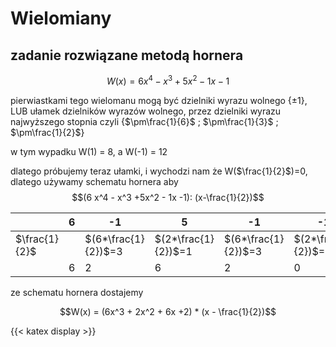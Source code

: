 # Wielomiany
## zadanie rozwiązane metodą hornera

$$  W(x) = 6 x^4 - x^3 +5x^2 - 1x -1$$

pierwiastkami tego wielomanu mogą być dzielniki wyrazu wolnego {$\pm1$}, LUB ułamek dzielników wyrazów wolnego, przez dzielniki wyrazu najwyższego stopnia czyli {$\pm\frac{1}{6}$ ; $\pm\frac{1}{3}$ ; $\pm\frac{1}{2}$}

w tym wypadku W(1) = 8, a W(-1) = 12

dlatego próbujemy teraz ułamki, i wychodzi nam że W($\frac{1}{2}$)=0, dlatego używamy schematu hornera aby $$(6 x^4 - x^3 +5x^2 - 1x -1): (x-\frac{1}{2})$$ 

|   |6  |-1 |5  |-1 |-1 |
|---|---|---|---|---|---|
|$\frac{1}{2}$||$(6*\frac{1}{2})$=3|$(2*\frac{1}{2})$=1|$(6*\frac{1}{2})$=3|$(2*\frac{1}{2})$=1|
|             |6|2|6|2|0|

ze schematu hornera dostajemy

$$W(x) = (6x^3 + 2x^2 + 6x +2) * (x - \frac{1}{2})$$

{{< katex display >}}